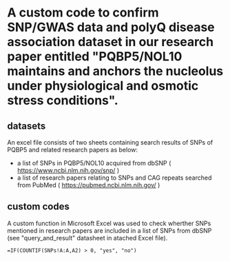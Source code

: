 # A custom code to confirm SNP/GWAS data and polyQ disease association dataset in our research paper entitled "PQBP5/NOL10 maintains and anchors the nucleolus under physiological and osmotic stress conditions".

## datasets
An excel file consists of two sheets containing search results of SNPs of PQBP5 and related research papers as below:
* a list of SNPs in PQBP5/NOL10 acquired from dbSNP ( https://www.ncbi.nlm.nih.gov/snp/ )
* a list of research papers relating to SNPs and CAG repeats searched from PubMed ( https://pubmed.ncbi.nlm.nih.gov/ )

## custom codes
A custom function in Microsoft Excel was used to check wherther SNPs mentioned in research papers are included in a list of SNPs from dbSNP (see "query_and_result" datasheet in atached Excel file).
```
=IF(COUNTIF(SNPs!A:A,A2) > 0, "yes", "no")
```
